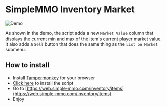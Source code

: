 # SimpleMMO Inventory Market
![Demo](https://imgur.com/IL0h68G.gif)

As shown in the demo, the script adds a new `Market Value` column that displays the current min and max of the item's current player market value. It also adds a `Sell` button that does the same thing as the `List on Market` submenu.

## How to install
- Install [Tampermonkey](https://www.tampermonkey.net/) for your browser
- [Click here](https://github.com/quantumsheep/simplemmo-inventory-market/raw/master/simplemmo-inventory-market.user.js) to install the script
- Go to [https://web.simple-mmo.com/inventory/items](https://web.simple-mmo.com/inventory/items)
- Enjoy

